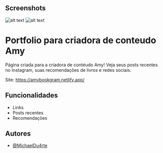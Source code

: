

## Screenshots

![alt text](https://i.imgur.com/ZMnAyVm.png)
![alt text](https://i.imgur.com/96v4PQ4.png)

# Portfolio para criadora de conteudo Amy

Página criada para a criadora de contéudo Amy! Veja seus posts recentes no Instagram, suas recomendações de livros e redes sociais. 

Site: https://amybookgram.netlify.app/


## Funcionalidades

- Links
- Posts recentes
- Recomendações


## Autores

- [@MichaelDu4rte](https://github.com/MichaelDu4rte)






